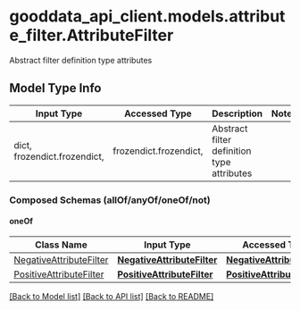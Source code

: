 # gooddata_api_client.models.attribute_filter.AttributeFilter

Abstract filter definition type attributes

## Model Type Info
Input Type | Accessed Type | Description | Notes
------------ | ------------- | ------------- | -------------
dict, frozendict.frozendict,  | frozendict.frozendict,  | Abstract filter definition type attributes | 

### Composed Schemas (allOf/anyOf/oneOf/not)
#### oneOf
Class Name | Input Type | Accessed Type | Description | Notes
------------- | ------------- | ------------- | ------------- | -------------
[NegativeAttributeFilter](NegativeAttributeFilter.md) | [**NegativeAttributeFilter**](NegativeAttributeFilter.md) | [**NegativeAttributeFilter**](NegativeAttributeFilter.md) |  | 
[PositiveAttributeFilter](PositiveAttributeFilter.md) | [**PositiveAttributeFilter**](PositiveAttributeFilter.md) | [**PositiveAttributeFilter**](PositiveAttributeFilter.md) |  | 

[[Back to Model list]](../../README.md#documentation-for-models) [[Back to API list]](../../README.md#documentation-for-api-endpoints) [[Back to README]](../../README.md)
